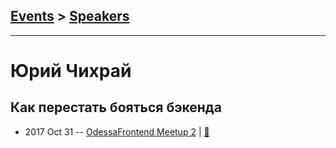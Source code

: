 ## [Events](../README.md) > [Speakers](../speakers.md)
---

# Юрий Чихрай

## Как перестать бояться бэкендa
- 2017 Oct 31 -- [OdessaFrontend Meetup 2](https://youtu.be/GIA249p70fY)  | [:notebook:](https://odessafrontend.github.io/backend/)  
